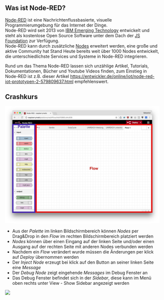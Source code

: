 ## Was ist Node-RED?

[Node-RED](https://nodered.org/about/) ist eine Nachrichtenflussbasierte, visuelle Programmierumgebung für das Internet 
der Dinge.  
Node-RED wird seit 2013 von [IBM Emerging Technology](https://emerging-technology.co.uk/technologies/) 
entwickelt und steht als kostenlose Open Source Software unter dem Dach der [JS Foundation](https://js.foundation/) zur 
Verfügung.    
Node-RED kann durch zusätzliche [Nodes](https://flows.nodered.org/?type=node&num_pages=1) erweitert werden, eine große 
und aktive Community hat Stand Heute bereits weit über 1000 Nodes entwickelt, die unterschiedlichste Services und 
Systeme in Node-RED integrieren.

Rund um das Thema Node-RED lassen sich unzählige Artikel, Tutorials, Dokumentationen, Bücher und Youtube Videos finden, zum Einstieg in Node-RED ist z.B. dieser Artikel https://entwickler.de/online/iot/node-red-iot-prototypen-2-579809637.html empfehlenswert.

## Crashkurs


![](images/crash-1.png)

* Aus der _Palette_ im linken Bildschirmbereich können _Nodes_ per Drag&Drop in den _Flow_ im rechten Bildschirmbereich platziert werden
* _Nodes_ können über einen Eingang auf der linken Seite und/oder einen Ausgang auf der rechten Seite mit anderen Nodes verbunden werden
* Nachdem ein _Flow_ verändert wurde müssen die Änderungen per klick auf _Deploy_ übernommen werden
* Der _Inject Node_ erzeugt bei klick auf den Button an seiner linken Seite eine _Message_
* Der _Debug Node_ zeigt eingehende _Messages_ im Debug Fenster an
* Das Debug Fenster befindet sich in der _Sidebar_, diese kann im Menü oben rechts unter View - Show Sidebar angezeigt werden

![](images/crash-2.mov.png)


